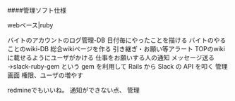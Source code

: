 ####管理ソフト仕様


webベース|ruby

バイトのアカウントのログ管理-DB
	日付毎にやったことを描ける
バイトのやることのwiki-DB
	総合wikiページを作る
引き継ぎ・お願い等アラート
	TOPのwikiに載せるようにユーザがかける
仕事をお願いする人の通知
	メッセージ送る→slack-ruby-gem という gem を利用して Rails から Slack の API を叩く
管理画面
	権限、ユーザの増やす
	
redmineでもいいね。
	通知ができない点、
	管理